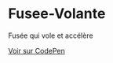 # Fusee-Volante
Fusée qui vole et accélère

[Voir sur CodePen](https://codepen.io/nouvelletechno/pen/oOGYZp "Vois sur CodePen")